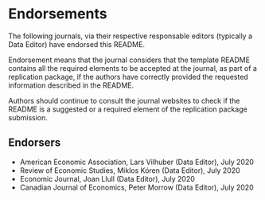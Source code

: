 # Endorsements

The following journals, via their respective responsable editors (typically a Data Editor) have endorsed this README. 

Endorsement means that the journal considers that the template README contains all the required elements to be accepted at the journal, as part of a replication package, if the authors have correctly provided the requested information described in the README.

Authors should continue to consult the journal websites to check if the README is a suggested or a required element of the replication package submission.

## Endorsers

- American Economic Association, Lars Vilhuber (Data Editor), July 2020
- Review of Economic Studies, Miklos Kóren (Data Editor), July 2020
- Economic Journal, Joan Llull (Data Editor), July 2020
- Canadian Journal of Economics, Peter Morrow (Data Editor), July 2020

